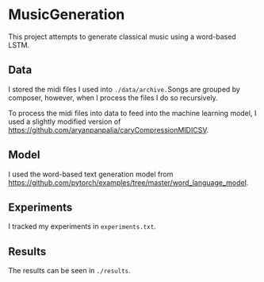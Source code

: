 # MusicGeneration
This project attempts to generate classical music using a word-based LSTM.
## Data
I stored the midi files I used into `./data/archive.`Songs are grouped by composer, however, when I process the files I do so recursively.

To process the midi files into data to feed into the machine learning model, I used a slightly modified version of https://github.com/aryanpanpalia/caryCompressionMIDICSV. 

## Model
I used the word-based text generation model from https://github.com/pytorch/examples/tree/master/word_language_model. 

## Experiments
I tracked my experiments in `experiments.txt`.

## Results
The results can be seen in `./results`.